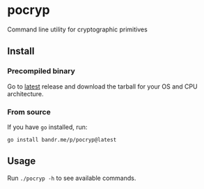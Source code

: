 # pocryp
Command line utility for cryptographic primitives

## Install

### Precompiled binary

Go to [latest](https://github.com/aburdulescu/pocryp/releases/latest)
release and download the tarball for your OS and CPU architecture.

### From source

If you have `go` installed, run:

```
go install bandr.me/p/pocryp@latest
```

## Usage

Run `./pocryp -h` to see available commands.
